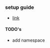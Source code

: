 ### setup guide
- [link](https://www.youtube.com/watch?v=3Hg2WPwDyG8&ab_channel=ZakH.)

#### TODO's
- add namespace